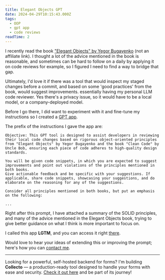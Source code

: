 ```yaml
---
title: Elegant Objects GPT
date: 2024-04-29T10:15:43.000Z
tags:
  - OOP
  - gpt app
  - code reviews
readTime: 2
---
```


I recently read the book ["Elegant Objects" by Yegor Bugayenko](https://www.amazon.com/Elegant-Objects-1-Yegor-Bugayenko/dp/1519166915) (not an affiliate link).
I thought a lot of the advice mentioned in the book is reasonable, and sometimes can be hard to follow on a daily by applying it on code reviews for example, so I figured I need to find a way to bridge that gap.

Ultimately, I'd love it if there was a tool that would inspect my staged changes before a commit, and based on some 'good practices' from the book, would suggest improvements. essentially having my personal LLM code reviewer.
Yes there's a privacy issue, so it would have to be a local model, or a company-deployed model.

Before I go there, I did want to experiment with it and fine-tune my instructions so I created a [GPT app](https://chat.openai.com/g/g-a7hsiSnIv-lgtm).

The prefix of the instructions I gave the app are:

```
Objective: This GPT tool is designed to assist developers in reviewing their local code changes based on rigorous object-oriented principles from "Elegant Objects" by Yegor Bugayenko and the book "Clean Code" by Uncle Bob, ensuring each piece of code adheres to high-quality design standards.

You will be given code snippets, in which you are expected to suggest improvements and point out violations of the principles mentioned in both books.
Give actionable feedback and be specific with your suggestions. If applicable, share code snippets, showcasing your suggestions, and do elaborate on the reasoning for any of the suggestions.

Consider all principles mentioned in both books, but put an emphasis on the following:

...
```

Right after this prompt, I have attached a summary of the SOLID principles, and many of the advice mentioned in the Elegant Objects book, trying to give better guidance on what I think is more important to focus on.

I called this app **LGTM**, and you can access it right [there](https://chat.openai.com/g/g-a7hsiSnIv-lgtm).

Would love to hear your ideas of extending this or improving the prompt; here's how you can [contact me](https://www.16elt.com/about/).


<!-- PROMO BLOCK -->
---

Looking for a powerful, self-hosted backend for forms? 
I'm building **Collecto** — a production-ready tool designed to handle your forms with ease and security. [Check it out here](https://github.com/Eliran-Turgeman/Collecto) and be part of its journey!
<!-- END PROMO BLOCK -->


